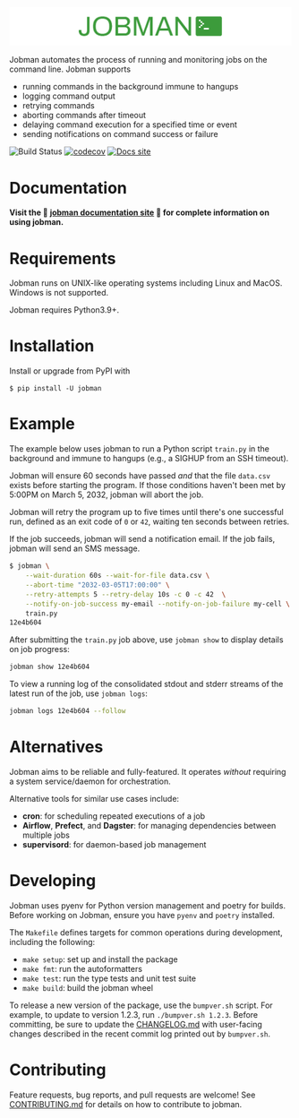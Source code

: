 ![jobman](https://github.com/ryancswallace/jobman/raw/main/assets/logo.png?raw=true)

Jobman automates the process of running and monitoring jobs on the command line. Jobman supports
* running commands in the background immune to hangups
* logging command output
* retrying commands
* aborting commands after timeout
* delaying command execution for a specified time or event
* sending notifications on command success or failure

![Build Status](https://github.com/ryancswallace/jobman/actions/workflows/test.yml/badge.svg)
[![codecov](https://codecov.io/gh/ryancswallace/jobman/branch/main/graph/badge.svg)](https://codecov.io/gh/ryancswallace/jobman)
[![Docs site](https://img.shields.io/badge/docs-GitHub_Pages-blue)](https://ryancswallace.github.io/jobman/)

# Documentation
**Visit the :book: [jobman documentation site](https://ryancswallace.github.io/jobman/) :book: for complete information on using jobman.**

# Requirements
Jobman runs on UNIX-like operating systems including Linux and MacOS. Windows is not supported.

Jobman requires Python3.9+.
# Installation
Install or upgrade from PyPI with
```
$ pip install -U jobman
```

# Example
The example below uses jobman to run a Python script `train.py` in the background and immune to hangups (e.g., a SIGHUP from an SSH timeout).

Jobman will ensure 60 seconds have passed *and* that the file `data.csv` exists before starting the program. If those conditions haven't been met by 5:00PM on March 5, 2032, jobman will abort the job.

Jobman will retry the program up to five times until there's one successful run, defined as an exit code of `0` or `42`, waiting ten seconds between retries.

If the job succeeds, jobman will send a notification email. If the job fails, jobman will send an SMS message.
```bash
$ jobman \
    --wait-duration 60s --wait-for-file data.csv \
    --abort-time "2032-03-05T17:00:00" \
    --retry-attempts 5 --retry-delay 10s -c 0 -c 42  \
    --notify-on-job-success my-email --notify-on-job-failure my-cell \
    train.py
12e4b604
```

After submitting the `train.py` job above, use `jobman show` to display details on job progress:
```bash
jobman show 12e4b604
```

To view a running log of the consolidated stdout and stderr streams of the latest run of the job, use `jobman logs`:
```bash
jobman logs 12e4b604 --follow
```

# Alternatives
Jobman aims to be reliable and fully-featured. It operates *without* requiring a system service/daemon for orchestration.

Alternative tools for similar use cases include:
* **cron**: for scheduling repeated executions of a job
* **Airflow**, **Prefect**, and **Dagster**: for managing dependencies between multiple jobs
* **supervisord**: for daemon-based job management

# Developing
Jobman uses pyenv for Python version management and poetry for builds. Before working on Jobman, ensure you have `pyenv` and `poetry` installed.

The `Makefile` defines targets for common operations during development, including the following:
* `make setup`: set up and install the package
* `make fmt`: run the autoformatters
* `make test`: run the type tests and unit test suite
* `make build`: build the jobman wheel

To release a new version of the package, use the `bumpver.sh` script. For example, to update to version 1.2.3, run `./bumpver.sh 1.2.3`. Before committing, be sure to update the [CHANGELOG.md](https://github.com/ryancswallace/jobman/blob/main/CHANGELOG.md) with user-facing changes described in the recent commit log printed out by `bumpver.sh`.

# Contributing
Feature requests, bug reports, and pull requests are welcome! See [CONTRIBUTING.md](https://github.com/ryancswallace/jobman/blob/main/CONTRIBUTING.md) for details on how to contribute to jobman.
